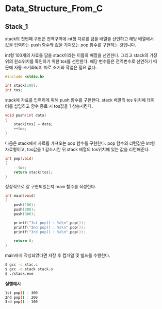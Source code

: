 # Data_Structure_From_C
## Stack_1
stack의 첫번째 구현은 전역구역에 int형 자료를 담을 배열을 선언하고 해당 배열에서 값을 입력하는 push 함수와 값을 가져오는 pop 함수를 구현하는 것입니다.

int형 100개의 자료를 담을 stack이라는 이름의 배열을 선언한다. 그리고 stack의 가장 위의 원소위치를 확인하기 위한 tos를 선언한다. 해당 변수들은 전역변수로 선언하기 때문에 자동 초기화되어 따로 초기화 작업은 필요 없다.

```c
#include <stdio.h>

int stack[100];
int tos;
```

stack에 자료를 입력하게 위해 push 함수를 구현한다. stack 배열의 tos 위치에 데이터를 삽입하고 함수 종료 시 tos값을 1 상승시킨다.

```c
void push(int data)
{
    stack[tos] = data;
    ++tos;
}
```

다음은 stack에서 자료를 가져오는 pop 함수를 구현한다. pop 함수의 리턴값은 int형 자료형이고, tos값을 1 감소시킨 뒤 stack 배열의 tos위치에 있는 값을 리턴해준다.

```c
int pop(void)
{
    --tos;
    return stack[tos];
}
```

정상적으로 잘 구현되었는지 main 함수를 작성한다.

```c
int main(void)
{
    push(100);
    push(200);
    push(300);

    printf("1st pop() : %d\n",pop());
    printf("2nd pop() : %d\n",pop());
    printf("3rd pop() : %d\n",pop());
    
    return 0;
}
```

main까지 작성되었다면 저장 후 컴파일 및 빌드를 수행한다.

```bash
$ gcc -c stac.c
$ gcc -o stack stack.o
$ ./stack.exe
```

__실행예시__

```bash
1st pop() : 300
2nd pop() : 200
3rd pop() : 100
```